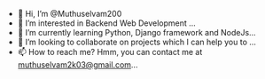 - 👋 Hi, I’m @Muthuselvam200
- 👀 I’m interested in Backend Web Development ...
- 🌱 I’m currently learning Python, Django framework and NodeJs...
- 💞️ I’m looking to collaborate on projects which I can help you to ...
- 📫 How to reach me? Hmm, you can contact me at muthuselvam2k03@gmail.com...

<!---
Muthuselvam200/Muthuselvam200 is a ✨ special ✨ repository because its `README.md` (this file) appears on your GitHub profile.
You can click the Preview link to take a look at your changes.
--->

